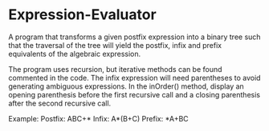 # Expression-Evaluator
A program that transforms a given postfix expression into a binary tree such that the traversal of the tree will yield the postfix, infix and prefix equivalents of the algebraic expression. 

The program uses recursion, but iterative methods can be found commented in the code.
The infix expression will need parentheses to avoid generating ambiguous expressions. In the inOrder() method, display an opening parenthesis before the first recursive call and a closing parenthesis after the second recursive call. 

Example:
Postfix: ABC+*
Infix: A*(B+C)
Prefix: \*A+BC 
